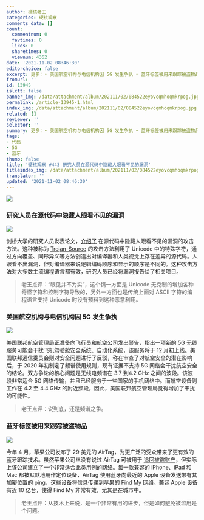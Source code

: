 ```yaml
---
author: 硬核老王
categories: 硬核观察
comments_data: []
count:
  commentnum: 0
  favtimes: 0
  likes: 0
  sharetimes: 0
  viewnum: 4362
date: '2021-11-02 08:46:30'
editorchoice: false
excerpt: 更多：• 美国航空机构与电信机构因 5G 发生争执 • 蓝牙标签被用来跟踪被盗物品
fromurl: ''
id: 13945
islctt: false
banner_img: /data/attachment/album/202111/02/084522eyovcqmhoqmkrpog.jpg
permalink: /article-13945-1.html
index_img: /data/attachment/album/202111/02/084522eyovcqmhoqmkrpog.jpg
related: []
reviewer: ''
selector: ''
summary: 更多：• 美国航空机构与电信机构因 5G 发生争执 • 蓝牙标签被用来跟踪被盗物品
tags:
- 代码
- 5G
- 蓝牙
thumb: false
title: '硬核观察 #443 研究人员在源代码中隐藏人眼看不见的漏洞'
titleindex_img: /data/attachment/album/202111/02/084522eyovcqmhoqmkrpog.jpg
translator: ''
updated: '2021-11-02 08:46:30'
---
```


![](/data/attachment/album/202111/02/084522eyovcqmhoqmkrpog.jpg)


### 研究人员在源代码中隐藏人眼看不见的漏洞


![](/data/attachment/album/202111/02/084531uwmi7ivaqi7crfr7.jpg)


剑桥大学的研究人员发表论文，[介绍了](https://www.lightbluetouchpaper.org/2021/11/01/trojan-source-invisible-vulnerabilities/) 在源代码中隐藏人眼看不见的漏洞的攻击方法。这种被称为 [Trojan-Source](https://trojansource.codes/trojan-source.pdf) 的攻击方法利用了 Unicode 中的特殊字符，通过方向覆盖、同形异义等方法创造出对编译器和人类视觉上存在差异的源代码。人眼看不出漏洞，但对编译器来说逻辑编码顺序和显示的顺序是不同的。这种攻击方法对大多数主流编程语言都有效，研究人员已经将漏洞报告给了相关项目。



> 
> 老王点评：“眼见并不为实”，这个锅一方面是 Unicode 无克制的增加各种奇怪字符和控制字符导致的，另外一方面也是传统上面对 ASCII 字符的编程语言支持 Unicode 时没有预料到这种恶意利用。
> 
> 
> 


### 美国航空机构与电信机构因 5G 发生争执


![](/data/attachment/album/202111/02/084554v4mfnaxiimhx9i4f.jpg)


美国联邦航空管理局正准备向飞行员和航空公司发出警告，指出一项新的 5G 无线服务可能会干扰飞机驾驶舱安全系统、自动化系统，该服务将于 12 月初上线。美国联邦通信委员会则对安全问题进行了反驳，称在审查了对航空安全的潜在影响后，于 2020 年初制定了频谱使用规则，现有证据不支持 5G 网络会干扰航空安全的结论。双方争论的核心问题是无线电频谱在 3.7 到4.2 GHz 之间的波段。该波段非常适合 5G 网络传输，并且已经服务于一些国家的手机网络中。而航空设备则工作在 4.2 至 4.4 GHz 的附近频段，因此，美国联邦航空管理局觉得增加了干扰的可能性。



> 
> 老王点评：说到底，还是频谱之争。
> 
> 
> 


### 蓝牙标签被用来跟踪被盗物品


![](/data/attachment/album/202111/02/084609ybz5s5qxsqk7fx2c.jpg)


今年 4 月，苹果公司发布了 29 美元的 AirTag，为更广泛的受众带来了更有效的蓝牙跟踪技术。虽然苹果公司从没有说过 AirTag 可被用于 [追回被盗财产](https://www.msn.com/en-us/news/technology/i-found-my-stolen-honda-civic-using-a-bluetooth-tracker-it-s-the-latest-controversial-weapon-against-theft/ar-AAQ0DQw)，但实际上该公司建立了一个非常适合此类用例的网络。每一款兼容的 iPhone、iPad 和 Mac 都被默默地用作定位设备，AirTag 使用蓝牙向最近的 Apple 设备发送带有其加密位置的 ping，这些设备将信息传递到苹果的 Find My 网络。兼容 Apple 设备有近 10 亿台，使得 Find My 非常有效，尤其是在城市中。



> 
> 老王点评：从技术上来说，是一个非常有用的进步，但是如何避免被滥用是个问题。
> 
> 
>